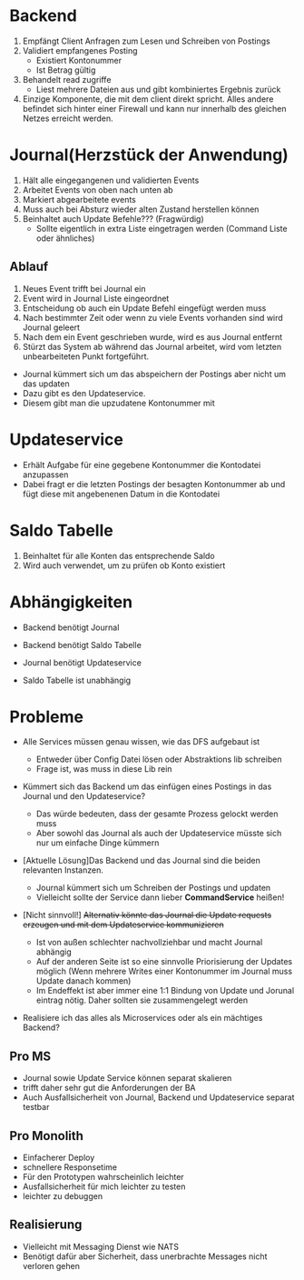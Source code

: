 Backend
=======
1. Empfängt Client Anfragen zum Lesen und Schreiben von Postings
1. Validiert empfangenes Posting
	* Existiert Kontonummer
	* Ist Betrag gültig
1. Behandelt read zugriffe
	* Liest mehrere Dateien aus und gibt kombiniertes Ergebnis zurück
1. Einzige Komponente, die mit dem client direkt spricht. Alles andere befindet sich hinter einer Firewall und kann
nur innerhalb des gleichen Netzes erreicht werden.

Journal(Herzstück der Anwendung)
================================
1. Hält alle eingegangenen und validierten Events
1. Arbeitet Events von oben nach unten ab
1. Markiert abgearbeitete events
1. Muss auch bei Absturz wieder alten Zustand herstellen können
1. Beinhaltet auch Update Befehle??? (Fragwürdig)
	* Sollte eigentlich in extra Liste eingetragen werden (Command Liste oder ähnliches)

## Ablauf
1. Neues Event trifft bei Journal ein
1. Event wird in Journal Liste eingeordnet
1. Entscheidung ob auch ein Update Befehl eingefügt werden muss
1. Nach bestimmter Zeit oder wenn zu viele Events vorhanden sind wird Journal geleert
1. Nach dem ein Event geschrieben wurde, wird es aus Journal entfernt
1. Stürzt das System ab während das Journal arbeitet, wird vom letzten unbearbeiteten Punkt fortgeführt.

* Journal kümmert sich um das abspeichern der Postings aber nicht um das updaten 
* Dazu gibt es den Updateservice.
* Diesem gibt man die upzudatene Kontonummer mit


Updateservice
=============
* Erhält Aufgabe für eine gegebene Kontonummer die Kontodatei anzupassen
* Dabei fragt er die letzten Postings der besagten Kontonummer ab und fügt diese mit angebenenen Datum in die Kontodatei

Saldo Tabelle
=============
1. Beinhaltet für alle Konten das entsprechende Saldo
1. Wird auch verwendet, um zu prüfen ob Konto existiert


Abhängigkeiten
==============
* Backend benötigt Journal
* Backend benötigt Saldo Tabelle

* Journal benötigt Updateservice
* Saldo Tabelle ist unabhängig

Probleme
========
* Alle Services müssen genau wissen, wie das DFS aufgebaut ist
	* Entweder über Config Datei lösen oder Abstraktions lib schreiben
	* Frage ist, was muss in diese Lib rein
* Kümmert sich das Backend um das einfügen eines Postings in das Journal und den Updateservice?
	* Das würde bedeuten, dass der gesamte Prozess gelockt werden muss
	* Aber sowohl das Journal als auch der Updateservice müsste sich nur um einfache Dinge kümmern



* [Aktuelle Lösung]Das Backend und das Journal sind die beiden relevanten Instanzen.
	* Journal kümmert sich um Schreiben der Postings und updaten
	* Vielleicht sollte der Service dann lieber **CommandService** heißen!

* [Nicht sinnvoll!] ~~Alternativ könnte das Journal die Update requests erzeugen und mit dem Updateservice kommunizieren~~
	* Ist von außen schlechter nachvollziehbar und macht Journal abhängig
	* Auf der anderen Seite ist so eine sinnvolle Priorisierung der Updates möglich (Wenn mehrere Writes einer Kontonummer im Journal 
	muss Update danach kommen)
	* Im Endeffekt ist aber immer eine 1:1 Bindung von Update und Jorunal eintrag nötig. Daher sollten sie zusammengelegt werden
* Realisiere ich das alles als Microservices oder als ein mächtiges Backend?

## Pro MS
* Journal sowie Update Service können separat skalieren
* trifft daher sehr gut die Anforderungen der BA
* Auch Ausfallsicherheit von Journal, Backend und Updateservice separat testbar

## Pro Monolith
* Einfacherer Deploy
* schnellere Responsetime
* Für den Prototypen wahrscheinlich leichter
* Ausfallsicherheit für mich leichter zu testen
* leichter zu debuggen


## Realisierung 
* Vielleicht mit Messaging Dienst wie NATS
* Benötigt dafür aber Sicherheit, dass unerbrachte Messages nicht verloren gehen

